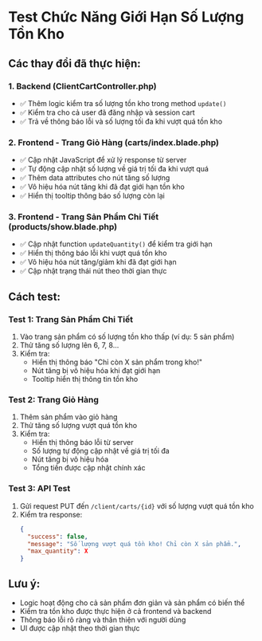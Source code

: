 # Test Chức Năng Giới Hạn Số Lượng Tồn Kho

## Các thay đổi đã thực hiện:

### 1. Backend (ClientCartController.php)
- ✅ Thêm logic kiểm tra số lượng tồn kho trong method `update()`
- ✅ Kiểm tra cho cả user đã đăng nhập và session cart
- ✅ Trả về thông báo lỗi và số lượng tối đa khi vượt quá tồn kho

### 2. Frontend - Trang Giỏ Hàng (carts/index.blade.php)
- ✅ Cập nhật JavaScript để xử lý response từ server
- ✅ Tự động cập nhật số lượng về giá trị tối đa khi vượt quá
- ✅ Thêm data attributes cho nút tăng số lượng
- ✅ Vô hiệu hóa nút tăng khi đã đạt giới hạn tồn kho
- ✅ Hiển thị tooltip thông báo số lượng còn lại

### 3. Frontend - Trang Sản Phẩm Chi Tiết (products/show.blade.php)
- ✅ Cập nhật function `updateQuantity()` để kiểm tra giới hạn
- ✅ Hiển thị thông báo lỗi khi vượt quá tồn kho
- ✅ Vô hiệu hóa nút tăng/giảm khi đã đạt giới hạn
- ✅ Cập nhật trạng thái nút theo thời gian thực

## Cách test:

### Test 1: Trang Sản Phẩm Chi Tiết
1. Vào trang sản phẩm có số lượng tồn kho thấp (ví dụ: 5 sản phẩm)
2. Thử tăng số lượng lên 6, 7, 8... 
3. Kiểm tra:
   - Hiển thị thông báo "Chỉ còn X sản phẩm trong kho!"
   - Nút tăng bị vô hiệu hóa khi đạt giới hạn
   - Tooltip hiển thị thông tin tồn kho

### Test 2: Trang Giỏ Hàng
1. Thêm sản phẩm vào giỏ hàng
2. Thử tăng số lượng vượt quá tồn kho
3. Kiểm tra:
   - Hiển thị thông báo lỗi từ server
   - Số lượng tự động cập nhật về giá trị tối đa
   - Nút tăng bị vô hiệu hóa
   - Tổng tiền được cập nhật chính xác

### Test 3: API Test
1. Gửi request PUT đến `/client/carts/{id}` với số lượng vượt quá tồn kho
2. Kiểm tra response:
   ```json
   {
     "success": false,
     "message": "Số lượng vượt quá tồn kho! Chỉ còn X sản phẩm.",
     "max_quantity": X
   }
   ```

## Lưu ý:
- Logic hoạt động cho cả sản phẩm đơn giản và sản phẩm có biến thể
- Kiểm tra tồn kho được thực hiện ở cả frontend và backend
- Thông báo lỗi rõ ràng và thân thiện với người dùng
- UI được cập nhật theo thời gian thực
